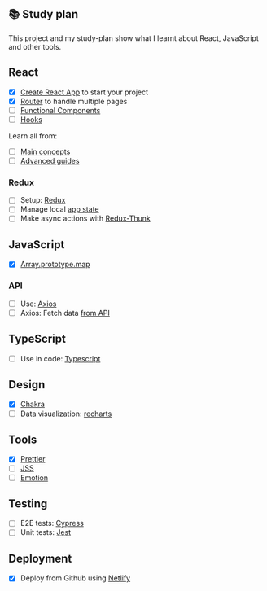 ## 📚 Study plan

This project and my study-plan show what I learnt about React, JavaScript and other tools.

## React

- [x] [Create React App](https://github.com/facebook/create-react-app) to start your project
- [x] [Router](https://github.com/ReactTraining/react-router) to handle multiple pages
- [ ] [Functional Components](https://medium.com/@Zwenza/functional-vs-class-components-in-react-231e3fbd7108)
- [ ] [Hooks](https://reactjs.org/docs/hooks-intro.html)

Learn all from:

- [ ] [Main concepts](https://reactjs.org/docs/hello-world.html)
- [ ] [Advanced guides](https://reactjs.org/docs/accessibility.html)

### Redux

- [ ] Setup: [Redux](https://redux.js.org/introduction/getting-started)
- [ ] Manage local [app state](https://alligator.io/react/react-redux/)
- [ ] Make async actions with [Redux-Thunk](https://github.com/reduxjs/redux-thunk)

## JavaScript

- [x] [Array.prototype.map](https://developer.mozilla.org/en-US/docs/Web/JavaScript/Reference/Global_Objects/Array/map)

### API

- [ ] Use: [Axios](https://github.com/axios/axios)
- [ ] Axios: Fetch data [from API](https://rapidapi.com/blog/list-of-online-movie-databases/)

## TypeScript

- [ ] Use in code: [Typescript](https://www.typescriptlang.org/)

## Design

- [x] [Chakra](https://chakra-ui.com/getting-started)
- [ ] Data visualization: [recharts](http://recharts.org/en-US/)

## Tools

- [x] [Prettier](https://prettier.io/)
- [ ] [JSS](https://cssinjs.org/)
- [ ] [Emotion](https://emotion.sh/docs/introduction)

## Testing

- [ ] E2E tests: [Cypress](https://docs.cypress.io/)
- [ ] Unit tests: [Jest](https://jestjs.io/)

## Deployment

- [x] Deploy from Github using [Netlify](https://www.netlify.com/)
